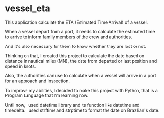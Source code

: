 # vessel_eta
This application calculate the ETA (Estimated Time Arrival) of a vessel.

When a vessel depart from a port, it needs to calculate the estimated time to arrive to inform family members of the crew and authorities.

And it's also necessary for them to know whether they are lost or not.

Thinking on that, I created this project to calculate the date based on distance in nautical miles (MN), the date from departed or last position and speed in knots.

Also, the authorities can use to calculate when a vessel will arrive in a port for an approach and inspection.

To improve my abilities, I decided to make this project with Python, that is a Program Language that I'm learning now.

Until now, I used datetime library and its function like datetime and timedelta.
I used strftime and strptime to format the date on Brazilian's date.
